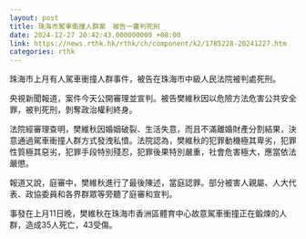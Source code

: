 ```yaml
---
layout: post
title: 珠海市駕車衝撞人群案　被告一審判死刑
date: 2024-12-27 20:42:43.000000000 +08:00
link: https://news.rthk.hk/rthk/ch/component/k2/1785228-20241227.htm
categories: rthk
---
```


珠海市上月有人駕車衝撞人群事件，被告在珠海市中級人民法院被判處死刑。

央視新聞報道，案件今天公開審理並宣判。被告樊維秋因以危險方法危害公共安全罪，被判死刑，剝奪政治權利終身。

法院經審理查明，樊維秋因婚姻破裂、生活失意，而且不滿離婚財產分割結果，決意通過駕車衝撞人群方式發洩私憤。法院認為，樊維秋的犯罪動機極其卑劣，犯罪性質極其惡劣，犯罪手段特別殘忍，犯罪後果特別嚴重，社會危害極大，應當依法嚴懲。

報道又說，庭審中，樊維秋進行了最後陳述，當庭認罪。部分被害人親屬、人大代表、政協委員和各界群眾等旁聽了庭審和宣判。

事發在上月11日晚，樊維秋在珠海市香洲區體育中心故意駕車衝撞正在鍛煉的人群，造成35人死亡，43受傷。
